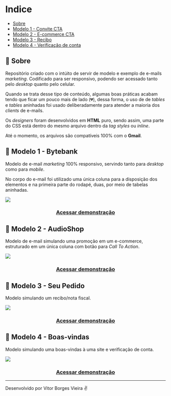 # Indice
- [Sobre](#-sobre)
- [Modelo 1 - Convite CTA](#-Modelo-1---Bytebank)
- [Modelo 2 - E-commerce CTA](#-Modelo-2---AudioShop)
- [Modelo 3 - Recibo](#-Modelo-3---Seu-Pedido)
- [Modelo 4 - Verificação de conta](#-Modelo-4---Boas-vindas)

## 📑 Sobre

Repositório criado com o intúito de servir de modelo e exemplo de e-mails *marketing*. Codificado para ser responsivo, podendo ser acessado tanto pelo *desktop* quanto pelo celular. 

Quando se trata desse tipo de conteúdo, algumas boas práticas acabam tendo que ficar um pouco mais de lado (💔), dessa forma, o uso de de *tables* e *tables* aninhadas foi usado deliberadamente para atender a maioria dos *clients* de e-mails.

Os *designers* foram desenvolvidos em **HTML** puro, sendo assim, uma parte do CSS está dentro do mesmo arquivo dentro da *tag styles* ou *inline*. 

Até o momento, os arquivos são compatíveis 100% com o **Gmail**.

## 📩 Modelo 1 - Bytebank

Modelo de e-mail *marketing* 100% responsivo, servindo tanto para *desktop* como para *mobile*.

No corpo do e-mail foi utilizado uma única coluna para a disposição dos elementos e na primeira parte do rodapé, duas, por meio de tabelas aninhadas. 

<img src="https://ik.imagekit.io/aliceribeiro/Bytebank_-_Desktop_e_Mobile_BElb9NjW1.png">

<h3 align="center">
  <a href="https://github.com/vitorborqge/EmailMarketing">Acessar demonstração</a>
</h3>

## 📩 Modelo 2 - AudioShop

Modelo de e-mail simulando uma promoção em um e-commerce, estruturado em um única coluna com botão para *Call To Action*. 

<img src="https://ik.imagekit.io/aliceribeiro/AudioShop_-_Desktop__img__LhZCSWLc6.png">

<h3 align="center">
  <a href="https://github.com/vitorborqge/EmailMarketing">Acessar demonstração</a>
</h3>

## 📩 Modelo 3 - Seu Pedido

Modelo simulando um recibo/nota fiscal.

<img src="https://ik.imagekit.io/aliceribeiro/Recibo_-_Desktop__img__zNCAxBW1I.png">

<h3 align="center">
  <a href="https://github.com/vitorborqge/EmailMarketing">Acessar demonstração</a>
</h3>

## 📩 Modelo 4 - Boas-vindas

Modelo simulando uma boas-vindas à uma site e verificação de conta.

<img src="https://ik.imagekit.io/aliceribeiro/Boas-vindas_-_Desktop__img__rneXM8_K_.png">

<h3 align="center">
  <a href="https://github.com/vitorborqge/EmailMarketing">Acessar demonstração</a>
</h3>

---
Desenvolvido por Vitor Borges Vieira ✌
